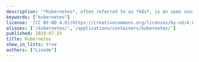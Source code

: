 ```yaml
---
description: '*Kubernetes*, often referred to as *k8s*, is an open source container orchestration system that helps deploy and manage containerized applications.'
keywords: ["kubernetes"]
license: '[CC BY-ND 4.0](https://creativecommons.org/licenses/by-nd/4.0)'
aliases: ['/kubernetes/','/applications/containers/kubernetes/']
published: 2019-07-29
title: Kubernetes
show_in_lists: true
authors: ["Linode"]
---
```



